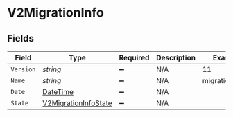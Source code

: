 # V2MigrationInfo


## Fields

| Field                                                                                 | Type                                                                                  | Required                                                                              | Description                                                                           | Example                                                                               |
| ------------------------------------------------------------------------------------- | ------------------------------------------------------------------------------------- | ------------------------------------------------------------------------------------- | ------------------------------------------------------------------------------------- | ------------------------------------------------------------------------------------- |
| `Version`                                                                             | *string*                                                                              | :heavy_minus_sign:                                                                    | N/A                                                                                   | 11                                                                                    |
| `Name`                                                                                | *string*                                                                              | :heavy_minus_sign:                                                                    | N/A                                                                                   | migrations:001                                                                        |
| `Date`                                                                                | [DateTime](https://learn.microsoft.com/en-us/dotnet/api/system.datetime?view=net-5.0) | :heavy_minus_sign:                                                                    | N/A                                                                                   |                                                                                       |
| `State`                                                                               | [V2MigrationInfoState](../../Models/Components/V2MigrationInfoState.md)               | :heavy_minus_sign:                                                                    | N/A                                                                                   |                                                                                       |